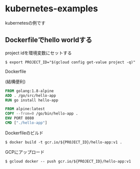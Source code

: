 # kubernetes-examples
kubernetesの例です

## Dockerfileでhello worldする

project idを環境変数にセットする

```console
$ export PROJECT_ID="$(gcloud config get-value project -q)"
```

Dockerfile  

(結構便利)  
```dockerfile
FROM golang:1.8-alpine
ADD . /go/src/hello-app
RUN go install hello-app

FROM alpine:latest
COPY --from=0 /go/bin/hello-app .
ENV PORT 8080
CMD ["./hello-app"]
```

Dockerfileのビルド
```console
$ docker build -t gcr.io/${PROJECT_ID}/hello-app:v1 .
```

GCPにアップロード
```console
$ gcloud docker -- push gcr.io/${PROJECT_ID}/hello-app:v1
```
